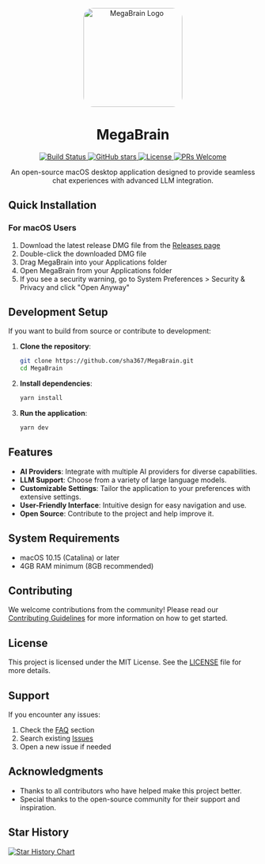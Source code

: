 <p align="center">
  <img src="https://github.com/user-attachments/assets/0a66a84d-6cc5-41b4-a681-404f06bd7e96" alt="MegaBrain Logo" width="200" height="200" style="border-radius: 20px;"/>
</p>

<h1 align="center">MegaBrain</h1>

<p align="center">
  <a href="https://github.com/sha367/MegaBrain/actions/workflows/test-build.yml">
    <img src="https://github.com/sha367/MegaBrain/actions/workflows/test-build.yml/badge.svg" alt="Build Status" />
  </a>
  <a href="https://github.com/sha367/MegaBrain">
    <img src="https://img.shields.io/github/stars/sha367/MegaBrain.svg?style=social&label=Star" alt="GitHub stars" />
  </a>
  <a href="LICENSE">
    <img src="https://img.shields.io/badge/license-MIT-blue.svg" alt="License" />
  </a>
  <a href="CONTRIBUTING.md">
    <img src="https://img.shields.io/badge/PRs-welcome-brightgreen.svg" alt="PRs Welcome" />
  </a>
</p>

<p align="center">
  An open-source macOS desktop application designed to provide seamless chat experiences with advanced LLM integration.
</p>

## Quick Installation

### For macOS Users
1. Download the latest release DMG file from the [Releases page](https://github.com/sha367/MegaBrain/releases/latest)
2. Double-click the downloaded DMG file
3. Drag MegaBrain into your Applications folder
4. Open MegaBrain from your Applications folder
5. If you see a security warning, go to System Preferences > Security & Privacy and click "Open Anyway"


## Development Setup

If you want to build from source or contribute to development:

1. **Clone the repository**:
   ```bash
   git clone https://github.com/sha367/MegaBrain.git
   cd MegaBrain
   ```

2. **Install dependencies**:
   ```bash
   yarn install
   ```

3. **Run the application**:
   ```bash
   yarn dev
   ```

## Features

- **AI Providers**: Integrate with multiple AI providers for diverse capabilities.
- **LLM Support**: Choose from a variety of large language models.
- **Customizable Settings**: Tailor the application to your preferences with extensive settings.
- **User-Friendly Interface**: Intuitive design for easy navigation and use.
- **Open Source**: Contribute to the project and help improve it.

## System Requirements

- macOS 10.15 (Catalina) or later
- 4GB RAM minimum (8GB recommended)

## Contributing

We welcome contributions from the community! Please read our [Contributing Guidelines](CONTRIBUTING.md) for more information on how to get started.

## License

This project is licensed under the MIT License. See the [LICENSE](LICENSE) file for more details.

## Support

If you encounter any issues:
1. Check the [FAQ](FAQ.md) section
2. Search existing [Issues](https://github.com/sha367/MegaBrain/issues)
3. Open a new issue if needed

## Acknowledgments

- Thanks to all contributors who have helped make this project better.
- Special thanks to the open-source community for their support and inspiration.

## Star History 
[![Star History Chart](https://api.star-history.com/svg?repos=sha367/MegaBrain&type=Date)](https://star-history.com/#sha367/MegaBrain&Date)
